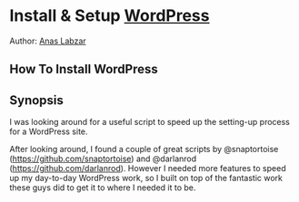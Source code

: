 # Install & Setup [WordPress](http://wordpress.org) 

Author: [Anas Labzar](https://github.com/AnasLabzar)

##  How To Install WordPress 

## Synopsis

I was looking around for a useful script to speed up the setting-up process for a WordPress site.

After looking around, I found a couple of great scripts by @snaptortoise (https://github.com/snaptortoise) and @darlanrod (https://github.com/darlanrod). However I needed more features to speed up my day-to-day WordPress work, so I built on top of the fantastic work these guys did to get it to where I needed it to be.
